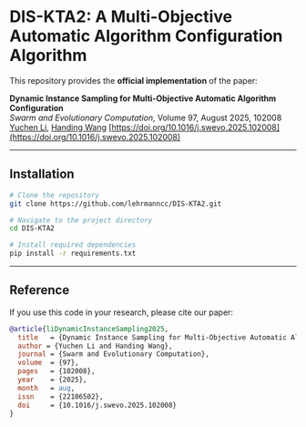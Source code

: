 # DIS-KTA2: A Multi-Objective Automatic Algorithm Configuration Algorithm

This repository provides the **official implementation** of the paper:

**Dynamic Instance Sampling for Multi-Objective Automatic Algorithm Configuration**  
*Swarm and Evolutionary Computation*, Volume 97, August 2025, 102008  
[Yuchen Li](https://github.com/lehrmanncc), [Handing Wang](https://github.com/HandingWang) 
[https://doi.org/10.1016/j.swevo.2025.102008](https://doi.org/10.1016/j.swevo.2025.102008)

---

## Installation

```bash
# Clone the repository
git clone https://github.com/lehrmanncc/DIS-KTA2.git

# Navigate to the project directory
cd DIS-KTA2

# Install required dependencies
pip install -r requirements.txt
```

---

## Reference

If you use this code in your research, please cite our paper:

```bibtex
@article{liDynamicInstanceSampling2025,
  title   = {Dynamic Instance Sampling for Multi-Objective Automatic Algorithm Configuration},
  author = {Yuchen Li and Handing Wang},
  journal = {Swarm and Evolutionary Computation},
  volume  = {97},
  pages   = {102008},
  year    = {2025},
  month   = aug,
  issn    = {22106502},
  doi     = {10.1016/j.swevo.2025.102008}
}
```



